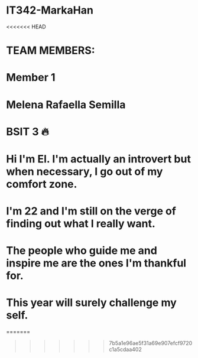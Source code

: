 # IT342-MarkaHan
<<<<<<< HEAD

# TEAM MEMBERS:

# Member 1
# Melena Rafaella Semilla
# BSIT 3 🔥
# Hi I'm El. I'm actually an introvert but when necessary, I go out of my comfort zone.
# I'm 22 and I'm still on the verge of finding out what I really want.
# The people who guide me and inspire me are the ones I'm thankful for.
# This year will surely challenge my self.
=======
>>>>>>> 7b5a1e96ae5f31a69e907efcf9720c1a5cdaa402
